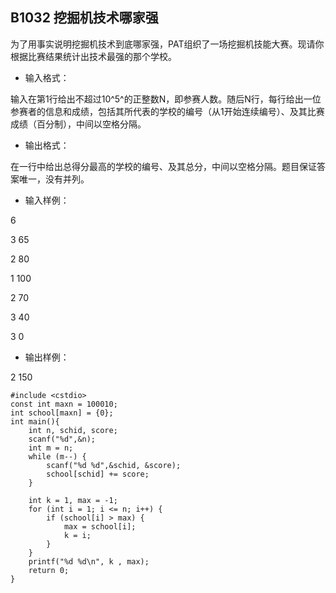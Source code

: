 B1032 挖掘机技术哪家强
--------------

 
为了用事实说明挖掘机技术到底哪家强，PAT组织了一场挖掘机技能大赛。现请你根据比赛结果统计出技术最强的那个学校。

- 输入格式：

输入在第1行给出不超过10^5^的正整数N，即参赛人数。随后N行，每行给出一位参赛者的信息和成绩，包括其所代表的学校的编号（从1开始连续编号）、及其比赛成绩（百分制），中间以空格分隔。

- 输出格式：

在一行中给出总得分最高的学校的编号、及其总分，中间以空格分隔。题目保证答案唯一，没有并列。

- 输入样例：

6

3 65

2 80

1 100

2 70

3 40

3 0

- 输出样例：

2 150

```
#include <cstdio>
const int maxn = 100010;
int school[maxn] = {0};
int main(){
    int n, schid, score;
    scanf("%d",&n);
    int m = n;
    while (m--) {
        scanf("%d %d",&schid, &score);
        school[schid] += score;
    }

    int k = 1, max = -1;
    for (int i = 1; i <= n; i++) {
        if (school[i] > max) {
            max = school[i];
            k = i;
        }
    }
    printf("%d %d\n", k , max);
    return 0;
}
```
